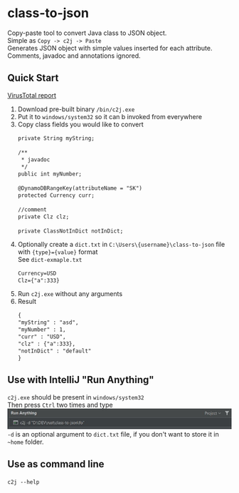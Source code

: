 # class-to-json
Copy-paste tool to convert Java class to JSON object.     
Simple as `Copy -> c2j -> Paste`    
Generates JSON object with simple values inserted for each attribute.      
Comments, javadoc and annotations ignored.

## Quick Start
[VirusTotal report](https://www.virustotal.com/gui/file/4fa315b013d1bf77f96aa3688803508227315a01351a68806f528fa055164cec/detection)
1. Download pre-built binary `/bin/c2j.exe`
1. Put it to `windows/system32` so it can b invoked from everywhere
1. Copy class fields you would like to convert
    ```
    private String myString;

    /**
     * javadoc
     */
    public int myNumber;

    @DynamoDBRangeKey(attributeName = "SK")
    protected Currency curr;

    //comment
    private Clz clz;
    
    private ClassNotInDict notInDict;
    ```
1. Optionally create a `dict.txt` in `C:\Users\{username}\class-to-json` file with `{type}={value}` format   
See `dict-exmaple.txt`
    ```
    Currency=USD
    Clz={"a":333}
    ```
1. Run `c2j.exe` without any arguments   
1. Result
    ```
    {
    "myString" : "asd",
    "myNumber" : 1,
    "curr" : "USD",
    "clz" : {"a":333},
    "notInDict" : "default"
    }
    ```

## Use with IntelliJ "Run Anything"
`c2j.exe` should be present in `windows/system32`      
Then press `Ctrl` two times and type
![alt text](./img/class-to-json.JPG)
`-d` is an optional argument to `dict.txt` file, if you don't want to store it in `~home` folder.   

## Use as command line
`c2j --help`   
